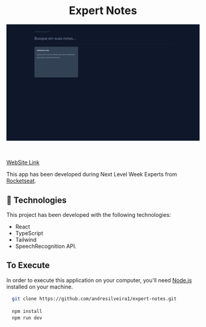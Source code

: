 <h1 align="center">Expert Notes</h1>

![preview](./.github/preview.png)

<br>

[WebSite Link](https://expert-notes-beta.vercel.app/)

This app has been developed during Next Level Week Experts from [Rocketseat](https://www.rocketseat.com.br/).

## 🚀 Technologies

This project has been developed with the following technologies:

- React
- TypeScript
- Tailwind
- SpeechRecognition API.

## To Execute

In order to execute this application on your computer, you'll need [Node.js](https://nodejs.org/en) installed on your machine.

```bash
  git clone https://github.com/andresilveira1/expert-notes.git

  npm install
  npm run dev
```
